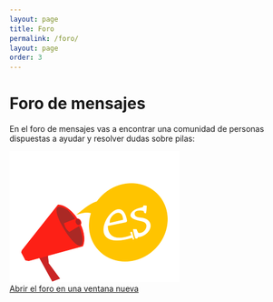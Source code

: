 ```yaml
---
layout: page
title: Foro
permalink: /foro/
layout: page
order: 3
---
```


# Foro de mensajes

<p>
En el foro de mensajes vas a encontrar una comunidad de personas dispuestas a ayudar y resolver dudas sobre pilas:
</p>

<div class="tc w-100">
  <p>
    <a href="http://foro.pilas-engine.com.ar" target="blank" class="dim link"><img src="/assets/caracteristicas/completamente-castellano.png" width="300" height="230"><br/>Abrir el foro en una ventana nueva</a>
  </p>
</div>
